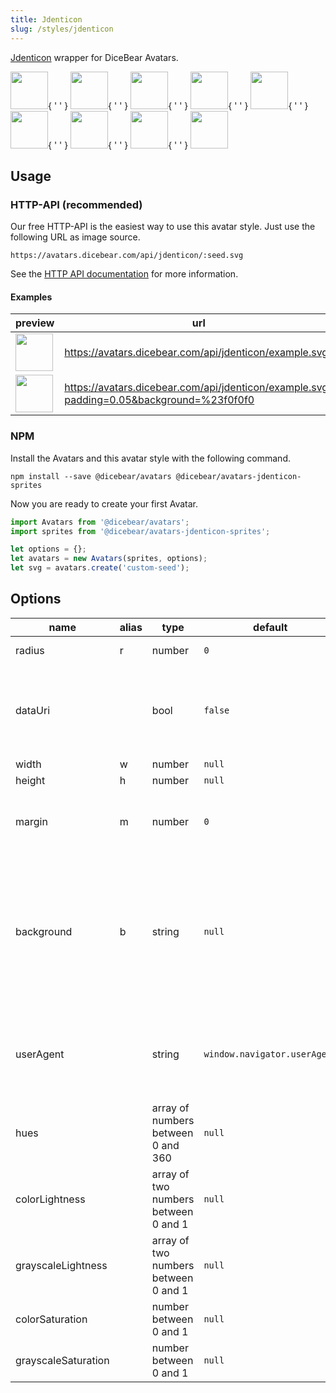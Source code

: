 ```yaml
---
title: Jdenticon
slug: /styles/jdenticon
---
```


[Jdenticon](https://github.com/dmester/jdenticon) wrapper for DiceBear Avatars.

<p>
    <img src="https://avatars.dicebear.com/api/jdenticon/Sean%20Moore.svg" width="60" />{ ' ' }
    <img src="https://avatars.dicebear.com/api/jdenticon/Lionel%20Quinn.svg" width="60" />{ ' ' }
    <img src="https://avatars.dicebear.com/api/jdenticon/Lydia%20Ellis.svg" width="60" />{ ' ' }
    <img src="https://avatars.dicebear.com/api/jdenticon/Bryan%20Phelps.svg" width="60" />{ ' ' }
    <img src="https://avatars.dicebear.com/api/jdenticon/Ronald%20Frank.svg" width="60" />{ ' ' }
    <img src="https://avatars.dicebear.com/api/jdenticon/Annette%20Klein.svg" width="60" />{ ' ' }
    <img src="https://avatars.dicebear.com/api/jdenticon/Brent%20Hill.svg" width="60" />{ ' ' }
    <img src="https://avatars.dicebear.com/api/jdenticon/Stanley%20Newman.svg" width="60" />{ ' ' }
    <img src="https://avatars.dicebear.com/api/jdenticon/Grace%20Singleton.svg" width="60" />
</p>

## Usage

### HTTP-API (recommended)

Our free HTTP-API is the easiest way to use this avatar style. Just use the following URL as image source.

    https://avatars.dicebear.com/api/jdenticon/:seed.svg

See the [HTTP API documentation](/docs/http-api) for more information.

#### Examples

| preview                                                                                                           | url                                                                                      |
| ----------------------------------------------------------------------------------------------------------------- | ---------------------------------------------------------------------------------------- |
| <img src="https://avatars.dicebear.com/api/jdenticon/example.svg" width="60" />                                   | https://avatars.dicebear.com/api/jdenticon/example.svg                                   |
| <img src="https://avatars.dicebear.com/api/jdenticon/example.svg?padding=0.05&background=%23f0f0f0" width="60" /> | https://avatars.dicebear.com/api/jdenticon/example.svg?padding=0.05&background=%23f0f0f0 |

### NPM

Install the Avatars and this avatar style with the following command.

    npm install --save @dicebear/avatars @dicebear/avatars-jdenticon-sprites

Now you are ready to create your first Avatar.

```js
import Avatars from '@dicebear/avatars';
import sprites from '@dicebear/avatars-jdenticon-sprites';

let options = {};
let avatars = new Avatars(sprites, options);
let svg = avatars.create('custom-seed');
```

## Options

| name                | alias | type                                 | default                      | description                                                                                                                                         |
| ------------------- | ----- | ------------------------------------ | ---------------------------- | --------------------------------------------------------------------------------------------------------------------------------------------------- |
| radius              | r     | number                               | `0`                          | Avatar border radius                                                                                                                                |
| dataUri             |       | bool                                 | `false`                      | Return avatar as data uri instead of XML <br /> **Not supported by the HTTP API**                                                                   |
| width               | w     | number                               | `null`                       | Fixed width                                                                                                                                         |
| height              | h     | number                               | `null`                       | Fixed height                                                                                                                                        |
| margin              | m     | number                               | `0`                          | Avatar margin in percent<br /> **HTTP-API limitation** Max value `25`                                                                               |
| background          | b     | string                               | `null`                       | Any valid color identifier<br /> **HTTP-API limitation** Only hex _(3-digit, 6-digit and 8-digit)_ values are allowed. Use url encoded hash: `%23`. |
| userAgent           |       | string                               | `window.navigator.userAgent` | User-Agent for legacy browser fallback<br /> **Automatically detected by the HTTP API**                                                             |
| hues                |       | array of numbers between 0 and 360   | `null`                       | Icon hue                                                                                                                                            |
| colorLightness      |       | array of two numbers between 0 and 1 | `null`                       | Colored shapes - Lightness                                                                                                                          |
| grayscaleLightness  |       | array of two numbers between 0 and 1 | `null`                       | Grayscale shapes - Lightness                                                                                                                        |
| colorSaturation     |       | number between 0 and 1               | `null`                       | Colored shapes - Saturation                                                                                                                         |
| grayscaleSaturation |       | number between 0 and 1               | `null`                       | Grayscale shapes - Saturation                                                                                                                       |
